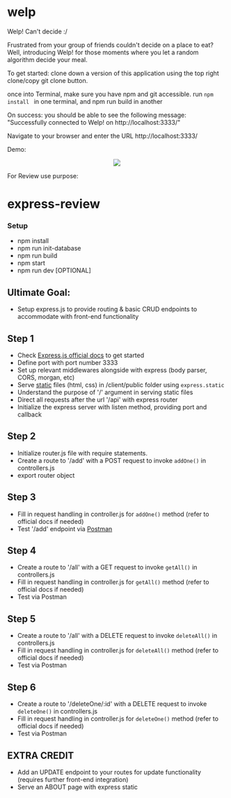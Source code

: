 # welp
Welp! Can't decide :/


Frustrated from your group of friends  couldn't decide on a place to eat? 
Well, introducing Welp! for those moments where you let a random algorithm decide your meal.

To get started: clone down a version of this application using the top right clone/copy git clone button.

once into Terminal, make sure you have npm and git accessible.
run ```npm install ``` in one terminal, and npm run build in another

On success: you should be able to see the following message: "Successfully connected to Welp! on http://localhost:3333/"

Navigate to your browser and enter the URL http://localhost:3333/

Demo:
<p align="center"><img src="https://welpassets.s3-us-west-1.amazonaws.com/welpDemo.gif"/></p>
For Review use purpose:

# express-review

### Setup
- npm install
- npm run init-database
- npm run build
- npm start
- npm run dev [OPTIONAL]

## Ultimate Goal:
- Setup express.js to provide routing & basic CRUD endpoints to accommodate with front-end functionality

## Step 1
- Check [Express.js official docs](https://expressjs.com/en/api.html) to get started
- Define port with port number 3333
- Set up relevant middlewares alongside with express (body parser, CORS, morgan, etc)
- Serve [static](https://expressjs.com/en/starter/static-files.html) files (html, css) in /client/public folder using ```express.static```
- Understand the purpose of '/' argument in serving static files
- Direct all requests after the url '/api' with express router
- Initialize the express server with listen method, providing port and callback

## Step 2
- Initialize router.js file with require statements.
- Create a route to '/add' with a POST request to invoke ```addOne()``` in controllers.js
- export router object

## Step 3
- Fill in request handling in controller.js for ```addOne()``` method (refer to official docs if needed)
- Test '/add' endpoint via [Postman](https://www.postman.com/downloads/)

## Step 4
- Create a route to '/all' with a GET request to invoke ```getAll()``` in controllers.js
- Fill in request handling in controller.js for ```getAll()``` method (refer to official docs if needed)
- Test via Postman

## Step 5
- Create a route to '/all' with a DELETE request to invoke ```deleteAll()``` in controllers.js
- Fill in request handling in controller.js for ```deleteAll()``` method (refer to official docs if needed)
- Test via Postman

## Step 6
- Create a route to '/deleteOne/:id' with a DELETE request to invoke ```deleteOne()``` in controllers.js
- Fill in request handling in controller.js for ```deleteOne()``` method (refer to official docs if needed)
- Test via Postman

## EXTRA CREDIT
- Add an UPDATE endpoint to your routes for update functionality (requires further front-end integration)
- Serve an ABOUT page with express static
